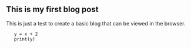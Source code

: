 ## This is my first blog post

This is just a test to create a basic blog that can be viewed in the browser.
```x = 4
   y = x + 2
   print(y)
```
   
